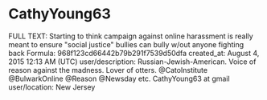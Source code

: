 # CathyYoung63

FULL TEXT: Starting to think campaign against online harassment is really meant to ensure "social justice" bullies can bully w/out anyone fighting back
Formula: 968f123cd66442b79b291f7539d50dfa
created_at: August 4, 2015 12:13 AM (UTC)
user/description: Russian-Jewish-American. Voice of reason against the madness. Lover of otters. @CatoInstitute @BulwarkOnline @Reason @Newsday etc. CathyYoung63 at gmail
user/location: New Jersey